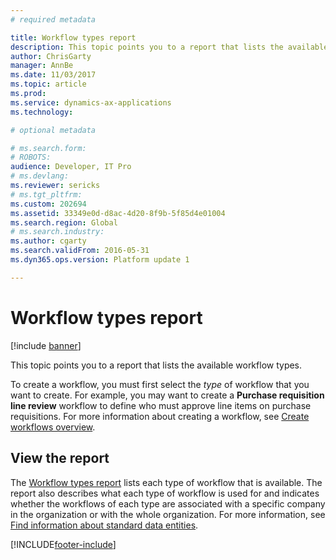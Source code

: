 ```yaml
---
# required metadata

title: Workflow types report
description: This topic points you to a report that lists the available workflow types.
author: ChrisGarty
manager: AnnBe
ms.date: 11/03/2017
ms.topic: article
ms.prod: 
ms.service: dynamics-ax-applications
ms.technology: 

# optional metadata

# ms.search.form: 
# ROBOTS: 
audience: Developer, IT Pro
# ms.devlang: 
ms.reviewer: sericks
# ms.tgt_pltfrm: 
ms.custom: 202694
ms.assetid: 33349e0d-d8ac-4d20-8f9b-5f85d4e01004
ms.search.region: Global
# ms.search.industry: 
ms.author: cgarty
ms.search.validFrom: 2016-05-31
ms.dyn365.ops.version: Platform update 1

---
```


# Workflow types report

[!include [banner](../includes/banner.md)]

This topic points you to a report that lists the available workflow types.

To create a workflow, you must first select the *type* of workflow that you want to create. For example, you may want to create a **Purchase requisition line review** workflow to define who must approve line items on purchase requisitions. For more information about creating a workflow, see [Create workflows overview](create-workflow.md).

## View the report

The [Workflow types report](https://docs.microsoft.com/dynamics/s-e/) lists each type of workflow that is available. The report also describes what each type of workflow is used for and indicates whether the workflows of each type are associated with a specific company in the organization or with the whole organization. For more information, see [Find information about standard data entities](../../dev-itpro/data-entities/data-entities-report.md).


[!INCLUDE[footer-include](../../../includes/footer-banner.md)]